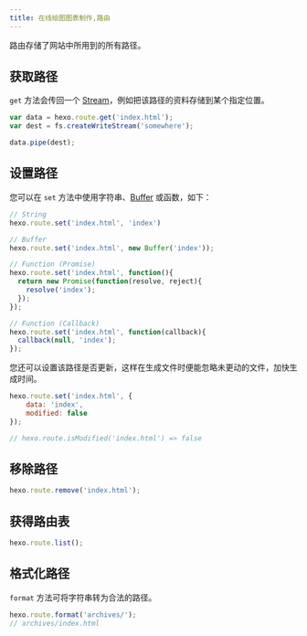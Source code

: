```yaml
---
title: 在线绘图图表制作,路由
---
```

路由存储了网站中所用到的所有路径。

## 获取路径

`get` 方法会传回一个 [Stream]，例如把该路径的资料存储到某个指定位置。

``` js
var data = hexo.route.get('index.html');
var dest = fs.createWriteStream('somewhere');

data.pipe(dest);
```

## 设置路径

您可以在 `set` 方法中使用字符串、[Buffer] 或函数，如下：

``` js
// String
hexo.route.set('index.html', 'index')

// Buffer
hexo.route.set('index.html', new Buffer('index'));

// Function (Promise)
hexo.route.set('index.html', function(){
  return new Promise(function(resolve, reject){
    resolve('index');
  });
});

// Function (Callback)
hexo.route.set('index.html', function(callback){
  callback(null, 'index');
});
```

您还可以设置该路径是否更新，这样在生成文件时便能忽略未更动的文件，加快生成时间。

``` js
hexo.route.set('index.html', {
    data: 'index',
    modified: false
});

// hexo.route.isModified('index.html') => false
```

## 移除路径

``` js
hexo.route.remove('index.html');
```

## 获得路由表

``` js
hexo.route.list();
```

## 格式化路径

`format` 方法可将字符串转为合法的路径。

``` js
hexo.route.format('archives/');
// archives/index.html
```

[Stream]: http://nodejs.org/api/stream.html
[Buffer]: http://nodejs.org/api/buffer.html